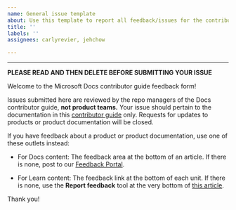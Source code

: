 ```yaml
---
name: General issue template
about: Use this template to report all feedback/issues for the contributor guide.
title: ''
labels: ''
assignees: carlyrevier, jehchow

---
```


---
**PLEASE READ AND THEN DELETE BEFORE SUBMITTING YOUR ISSUE**

Welcome to the Microsoft Docs contributor guide feedback form!

Issues submitted here are reviewed by the repo managers of the Docs contributor guide, **not product teams.** Your issue should pertain to the documentation in this [contributor guide](https://docs.microsoft.com/en-us/contribute/?branch=main) only. Requests for updates to products or product documentation will be closed.

If you have feedback about a product or product documentation, use one of these outlets instead:

- For Docs content: The feedback area at the bottom of an article. If there is none, post to our [Feedback Portal](https://feedbackportal.microsoft.com/feedback/).

- For Learn content: The feedback link at the bottom of each unit. If there is none, use the **Report feedback** tool at the very bottom of [this article](https://review.docs.microsoft.com/en-us/learn/support/troubleshooting?branch=main#report-feedback).

Thank you!

